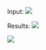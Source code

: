 Input:
<img src="job-shop-scheduling-problem/images/pic (1).PNG">

Results:
<img src="job-shop-scheduling-problem/images/pic (2).PNG">

<img src="job-shop-scheduling-problem/images/pic (3).PNG">
